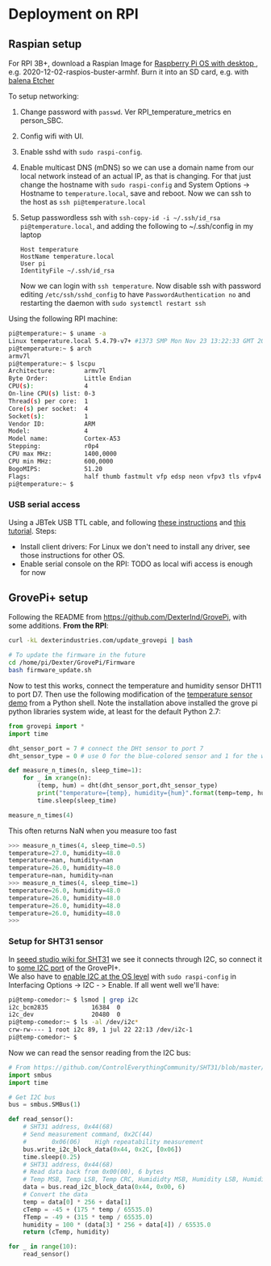 # Deployment on RPI

## Raspian setup

For RPI 3B+, download a Raspian Image for [Raspberry Pi OS with desktop ](https://www.raspberrypi.org/software/operating-systems/), e.g. 2020-12-02-raspios-buster-armhf. Burn it into an SD card, e.g. with [balena Etcher](https://www.balena.io/etcher/)

To setup networking:

1. Change password with `passwd`. Ver RPI_temperature_metrics en person_SBC.
2. Config wifi with UI.
3. Enable sshd with `sudo raspi-config`.
4. Enable multicast DNS (mDNS) so we can use a domain name from our local network instead of an actual IP, as that is changing. For that just change the hostname with `sudo raspi-config` and System Options -> Hostname to `temperature.local`, save and reboot. Now we can ssh to the host as `ssh pi@temperature.local`
5. Setup passwordless ssh with `ssh-copy-id -i ~/.ssh/id_rsa pi@temperature.local`, and adding the following to ~/.ssh/config in my laptop

      ```
      Host temperature
      HostName temperature.local
      User pi
      IdentityFile ~/.ssh/id_rsa
      ```

      Now we can login with `ssh temperature`. Now disable ssh with password editing `/etc/ssh/sshd_config` to have `PasswordAuthentication no` and restarting the daemon with `sudo systemctl restart ssh` 

Using the following RPI machine:

```bash
pi@temperature:~ $ uname -a
Linux temperature.local 5.4.79-v7+ #1373 SMP Mon Nov 23 13:22:33 GMT 2020 armv7l GNU/Linux
pi@temperature:~ $ arch
armv7l
pi@temperature:~ $ lscpu 
Architecture:        armv7l
Byte Order:          Little Endian
CPU(s):              4
On-line CPU(s) list: 0-3
Thread(s) per core:  1
Core(s) per socket:  4
Socket(s):           1
Vendor ID:           ARM
Model:               4
Model name:          Cortex-A53
Stepping:            r0p4
CPU max MHz:         1400,0000
CPU min MHz:         600,0000
BogoMIPS:            51.20
Flags:               half thumb fastmult vfp edsp neon vfpv3 tls vfpv4 idiva idivt vfpd32 lpae evtstrm crc32
pi@temperature:~ $
```

### USB serial access

Using a JBTek USB TTL cable, and following [these instructions](https://www.adafruit.com/product/954) and [this tutorial](https://learn.adafruit.com/adafruits-raspberry-pi-lesson-5-using-a-console-cable). Steps:

- Install client drivers: For Linux we don't need to install any driver, see those instructions for other OS. 
- Enable serial console on the RPI: TODO as local wifi access is enough for now

## GrovePi+ setup

Following the README from https://github.com/DexterInd/GrovePi, with some additions. __From the RPI__:

```bash
curl -kL dexterindustries.com/update_grovepi | bash

# To update the firmware in the future 
cd /home/pi/Dexter/GrovePi/Firmware
bash firmware_update.sh
```

Now to test this works, connect the temperature and humidity sensor DHT11 to port D7. Then use the following modification of the [temperature sensor demo](https://github.com/DexterInd/GrovePi/blob/master/Projects/Home_Weather_Display/Home_Weather_Display.py) from a Python shell. Note the installation above installed the grove pi python libraries system wide, at least for the default Python 2.7:

```python
from grovepi import *
import time

dht_sensor_port = 7 # connect the DHt sensor to port 7
dht_sensor_type = 0 # use 0 for the blue-colored sensor and 1 for the white-colored sensor

def measure_n_times(n, sleep_time=1):
    for _ in xrange(n):
        (temp, hum) = dht(dht_sensor_port,dht_sensor_type)
        print("temperature={temp}, humidity={hum}".format(temp=temp, hum=hum))
        time.sleep(sleep_time)

measure_n_times(4)
```

This often returns NaN when you measure too fast

```python 
>>> measure_n_times(4, sleep_time=0.5)
temperature=27.0, humidity=48.0
temperature=nan, humidity=nan
temperature=26.0, humidity=48.0
temperature=nan, humidity=nan
>>> measure_n_times(4, sleep_time=1)
temperature=26.0, humidity=48.0
temperature=26.0, humidity=48.0
temperature=26.0, humidity=48.0
temperature=26.0, humidity=48.0
>>> 
```

### Setup for SHT31 sensor

In [seeed studio wiki for SHT31](https://wiki.seeedstudio.com/Grove-TempAndHumi_Sensor-SHT31/#play-with-raspberry-pi) we see it connects through I2C, so connect it to [some I2C port](https://www.dexterindustries.com/GrovePi/engineering/port-description/) of the GrovePI+.  
We also have to [enable I2C at the OS level](https://www.raspberrypi.org/forums/viewtopic.php?t=115080) with `sudo raspi-config` in Interfacing Options -> I2C - > Enable. If all went well we'll have:

```bash
pi@temp-comedor:~ $ lsmod | grep i2c
i2c_bcm2835            16384  0
i2c_dev                20480  0
pi@temp-comedor:~ $ ls -al /dev/i2c*
crw-rw---- 1 root i2c 89, 1 jul 22 22:13 /dev/i2c-1
pi@temp-comedor:~ $
```

Now we can read the sensor reading from the I2C bus:

```python
# From https://github.com/ControlEverythingCommunity/SHT31/blob/master/Python/SHT31.py
import smbus
import time

# Get I2C bus
bus = smbus.SMBus(1)

def read_sensor():
    # SHT31 address, 0x44(68)
    # Send measurement command, 0x2C(44)
    #		0x06(06)	High repeatability measurement
    bus.write_i2c_block_data(0x44, 0x2C, [0x06])
    time.sleep(0.25)
    # SHT31 address, 0x44(68)
    # Read data back from 0x00(00), 6 bytes
    # Temp MSB, Temp LSB, Temp CRC, Humididty MSB, Humidity LSB, Humidity CRC
    data = bus.read_i2c_block_data(0x44, 0x00, 6)
    # Convert the data
    temp = data[0] * 256 + data[1]
    cTemp = -45 + (175 * temp / 65535.0)
    fTemp = -49 + (315 * temp / 65535.0)
    humidity = 100 * (data[3] * 256 + data[4]) / 65535.0
    return (cTemp, humidity)

for _ in range(10):
    read_sensor()
```